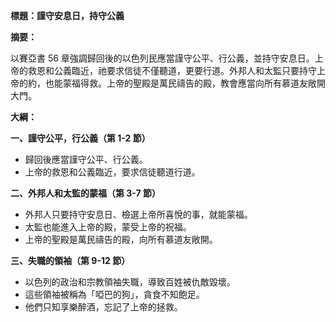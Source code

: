 **標題：謹守安息日，持守公義**

**摘要：**

以賽亞書 56 章強調歸回後的以色列民應當謹守公平、行公義，並持守安息日。上帝的救恩和公義臨近，祂要求信徒不僅聽道，更要行道。外邦人和太監只要持守上帝的約，也能蒙福得救。上帝的聖殿是萬民禱告的殿，教會應當向所有慕道友敞開大門。

**大綱：**

**一、謹守公平，行公義（第 1-2 節）**
* 歸回後應當謹守公平、行公義。
* 上帝的救恩和公義臨近，要求信徒聽道行道。

**二、外邦人和太監的蒙福（第 3-7 節）**
* 外邦人只要持守安息日、檢選上帝所喜悅的事，就能蒙福。
* 太監也能進入上帝的殿，蒙受上帝的祝福。
* 上帝的聖殿是萬民禱告的殿，向所有慕道友敞開。

**三、失職的領袖（第 9-12 節）**
* 以色列的政治和宗教領袖失職，導致百姓被仇敵毀壞。
* 這些領袖被稱為「啞巴的狗」，貪食不知飽足。
* 他們只知享樂醉酒，忘記了上帝的拯救。